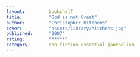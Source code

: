 ```yaml
---
layout:         bookshelf
title:          "God is not Great"
author:         "Christopher Hitchens"
cover:          "assets/library/hitchens.jpg"
published:      "2007"
rating:         "*****"
category:       non-fiction essential journalism
---
```

